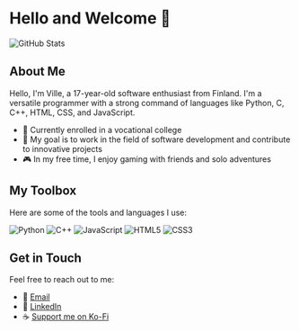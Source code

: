 # Hello and Welcome 👋

![GitHub Stats](https://github-readme-stats.vercel.app/api?username=kumina-dev&show_icons=true&theme=radical)

## About Me

Hello, I'm Ville, a 17-year-old software enthusiast from Finland. I'm a versatile programmer with a strong command of languages like Python, C, C++, HTML, CSS, and JavaScript.

- 🌱 Currently enrolled in a vocational college
- 💼 My goal is to work in the field of software development and contribute to innovative projects
- 🎮 In my free time, I enjoy gaming with friends and solo adventures

## My Toolbox

Here are some of the tools and languages I use:

![Python](https://img.shields.io/badge/Python-3776AB?style=for-the-badge&logo=python&logoColor=white)
![C++](https://img.shields.io/badge/C++-00599C?style=for-the-badge&logo=c%2B%2B&logoColor=white)
![JavaScript](https://img.shields.io/badge/JavaScript-F7DF1E?style=for-the-badge&logo=javascript&logoColor=black)
![HTML5](https://img.shields.io/badge/HTML5-E34F26?style=for-the-badge&logo=html5&logoColor=white)
![CSS3](https://img.shields.io/badge/CSS3-1572B6?style=for-the-badge&logo=css3&logoColor=white)

## Get in Touch

Feel free to reach out to me:

- 📧 [Email](mailto:kumina@kumina.wtf)
- 💬 [LinkedIn](https://www.linkedin.com/in/ville-syrjala/)
- ☕ [Support me on Ko-Fi](https://ko-fi.com/kumina)
